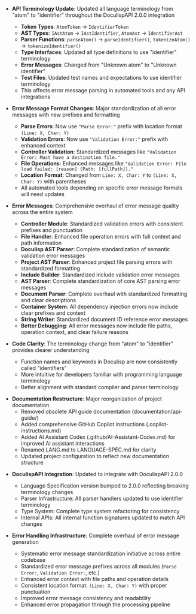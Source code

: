 <!-- (dl (section-meta [4.0.0] - TBD)) -->

<!-- (dl (# Breaking Changes)) -->
- **API Terminology Update**: Updated all language terminology from "atom" to "identifier" throughout the DoculispAPI 2.0.0 integration
  - **Token Types**: `AtomToken` → `IdentifierToken`
  - **AST Types**: `IAstAtom` → `IAstIdentifier`, `AtomAst` → `IdentifierAst`
  - **Parser Functions**: `parseAtom()` → `parseIdentifier()`, `tokenizeAtom()` → `tokenizeIdentifier()`
  - **Type Interfaces**: Updated all type definitions to use "identifier" terminology
  - **Error Messages**: Changed from "Unknown atom" to "Unknown identifier"
  - **Test Files**: Updated test names and expectations to use identifier terminology
  - This affects error message parsing in automated tools and any API integrations

- **Error Message Format Changes**: Major standardization of all error messages with new prefixes and formatting
  - **Parse Errors**: Now use `"Parse Error:"` prefix with location format `(Line: X, Char: Y)`
  - **Validation Errors**: Now use `"Validation Error:"` prefix with enhanced context
  - **Controller Validation**: Standardized messages like `"Validation Error: Must have a destination file."`
  - **File Operations**: Enhanced messages like `"Validation Error: File load failed: [reason] (Path: [fullPath])."`
  - **Location Format**: Changed from `Line: X, Char: Y` to `(Line: X, Char: Y)` with parentheses
  - All automated tools depending on specific error message formats will need updates

<!-- (dl (# Improved)) -->
- **Error Messages**: Comprehensive overhaul of error message quality across the entire system
  - **Controller Module**: Standardized validation errors with consistent prefixes and punctuation
  - **File Handler**: Enhanced file operation errors with full context and path information
  - **Doculisp AST Parser**: Complete standardization of semantic validation error messages
  - **Project AST Parser**: Enhanced project file parsing errors with standardized formatting
  - **Include Builder**: Standardized include validation error messages
  - **AST Parser**: Complete standardization of core AST parsing error messages
  - **Document Parser**: Complete overhaul with standardized formatting and clear descriptions
  - **Container System**: All dependency injection errors now include clear prefixes and context
  - **String Writer**: Standardized document ID reference error messages
  - **Better Debugging**: All error messages now include file paths, operation context, and clear failure reasons

- **Code Clarity**: The terminology change from "atom" to "identifier" provides clearer understanding
  - Function names and keywords in Doculisp are now consistently called "identifiers"
  - More intuitive for developers familiar with programming language terminology
  - Better alignment with standard compiler and parser terminology

<!-- (dl (# Documentation)) -->
- **Documentation Restructure**: Major reorganization of project documentation
  - Removed obsolete API guide documentation (documentation/api-guide/)
  - Added comprehensive GitHub Copilot instructions (.copilot-instructions.md)
  - Added AI Assistant Codex (.github/AI-Assistant-Codex.md) for improved AI assistant interactions
  - Renamed LANG.md to LANGUAGE-SPEC.md for clarity
  - Updated project configuration to reflect new documentation structure

<!-- (dl (# Technical Details)) -->
- **DoculispAPI Integration**: Updated to integrate with DoculispAPI 2.0.0
  - Language Specification version bumped to 2.0.0 reflecting breaking terminology changes
  - Parser Infrastructure: All parser handlers updated to use identifier terminology
  - Type System: Complete type system refactoring for consistency
  - Internal APIs: All internal function signatures updated to match API changes

- **Error Handling Infrastructure**: Complete overhaul of error message generation
  - Systematic error message standardization initiative across entire codebase
  - Standardized error message prefixes across all modules (`Parse Error:`, `Validation Error:`, etc.)
  - Enhanced error context with file paths and operation details
  - Consistent location format: `(Line: X, Char: Y)` with proper punctuation
  - Improved error message consistency and readability
  - Enhanced error propagation through the processing pipeline